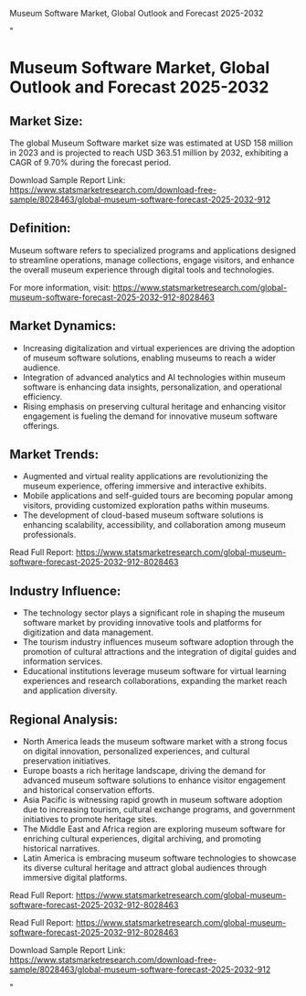 Museum Software Market, Global Outlook and Forecast 2025-2032 

"<!DOCTYPE html>
<html lang=""en"">
<head>
  <meta charset=""UTF-8"">
  <meta name=""viewport"" content=""width=device-width, initial-scale=1.0"">
  <title>Museum Software Market, Global Outlook and Forecast 2025-2032</title>
</head>
<body>

<h1>Museum Software Market, Global Outlook and Forecast 2025-2032</h1>

<h2>Market Size:</h2>
<p>The global Museum Software market size was estimated at USD 158 million in 2023 and is projected to reach USD 363.51 million by 2032, exhibiting a CAGR of 9.70% during the forecast period.</p>
<p>Download Sample Report Link: <a href='https://www.statsmarketresearch.com/download-free-sample/8028463/global-museum-software-forecast-2025-2032-912'>https://www.statsmarketresearch.com/download-free-sample/8028463/global-museum-software-forecast-2025-2032-912</a></p>

<h2>Definition:</h2>
<p>Museum software refers to specialized programs and applications designed to streamline operations, manage collections, engage visitors, and enhance the overall museum experience through digital tools and technologies.</p>
<p>For more information, visit: <a href='https://www.statsmarketresearch.com/global-museum-software-forecast-2025-2032-912-8028463'>https://www.statsmarketresearch.com/global-museum-software-forecast-2025-2032-912-8028463</a></p>

<h2>Market Dynamics:</h2>
<ul>
  <li>Increasing digitalization and virtual experiences are driving the adoption of museum software solutions, enabling museums to reach a wider audience.</li>
  <li>Integration of advanced analytics and AI technologies within museum software is enhancing data insights, personalization, and operational efficiency.</li>
  <li>Rising emphasis on preserving cultural heritage and enhancing visitor engagement is fueling the demand for innovative museum software offerings.</li>
</ul>

<h2>Market Trends:</h2>
<ul>
  <li>Augmented and virtual reality applications are revolutionizing the museum experience, offering immersive and interactive exhibits.</li>
  <li>Mobile applications and self-guided tours are becoming popular among visitors, providing customized exploration paths within museums.</li>
  <li>The development of cloud-based museum software solutions is enhancing scalability, accessibility, and collaboration among museum professionals.</li>
</ul>
<p>Read Full Report: <a href='https://www.statsmarketresearch.com/global-museum-software-forecast-2025-2032-912-8028463'>https://www.statsmarketresearch.com/global-museum-software-forecast-2025-2032-912-8028463</a></p>

<h2>Industry Influence:</h2>
<ul>
  <li>The technology sector plays a significant role in shaping the museum software market by providing innovative tools and platforms for digitization and data management.</li>
  <li>The tourism industry influences museum software adoption through the promotion of cultural attractions and the integration of digital guides and information services.</li>
  <li>Educational institutions leverage museum software for virtual learning experiences and research collaborations, expanding the market reach and application diversity.</li>
</ul>

<h2>Regional Analysis:</h2>
<ul>
  <li>North America leads the museum software market with a strong focus on digital innovation, personalized experiences, and cultural preservation initiatives.</li>
  <li>Europe boasts a rich heritage landscape, driving the demand for advanced museum software solutions to enhance visitor engagement and historical conservation efforts.</li>
  <li>Asia Pacific is witnessing rapid growth in museum software adoption due to increasing tourism, cultural exchange programs, and government initiatives to promote heritage sites.</li>
  <li>The Middle East and Africa region are exploring museum software for enriching cultural experiences, digital archiving, and promoting historical narratives.</li>
  <li>Latin America is embracing museum software technologies to showcase its diverse cultural heritage and attract global audiences through immersive digital platforms.</li>
</ul>
<p>Read Full Report: <a href='https://www.statsmarketresearch.com/global-museum-software-forecast-2025-2032-912-8028463'>https://www.statsmarketresearch.com/global-museum-software-forecast-2025-2032-912-8028463</a></p>

<p>Read Full Report: <a href='https://www.statsmarketresearch.com/global-museum-software-forecast-2025-2032-912-8028463'>https://www.statsmarketresearch.com/global-museum-software-forecast-2025-2032-912-8028463</a></p>
<p>Download Sample Report Link: <a href='https://www.statsmarketresearch.com/download-free-sample/8028463/global-museum-software-forecast-2025-2032-912'>https://www.statsmarketresearch.com/download-free-sample/8028463/global-museum-software-forecast-2025-2032-912</a></p>

</body>
</html>"
